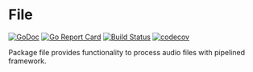 # File

[![GoDoc](https://godoc.org/pipelined.dev/audio/file?status.svg)](https://godoc.org/pipelined.dev/audio/file)
[![Go Report Card](https://goreportcard.com/badge/pipelined.dev/audio/file)](https://goreportcard.com/report/pipelined.dev/audio/file)
[![Build Status](https://travis-ci.org/pipelined/audio/file.svg?branch=master)](https://travis-ci.org/pipelined/audio/file)
[![codecov](https://codecov.io/gh/pipelined/audio/file/branch/master/graph/badge.svg)](https://codecov.io/gh/pipelined/audio/file)

Package file provides functionality to process audio files with pipelined framework.